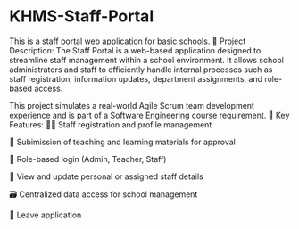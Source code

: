 # KHMS-Staff-Portal
This is a staff portal web application for basic schools.
📝 Project Description:
The Staff Portal is a web-based application designed to streamline staff management within a school environment. It allows school administrators and staff to efficiently handle internal processes such as staff registration, information updates, department assignments, and role-based access.

This project simulates a real-world Agile Scrum team development experience and is part of a Software Engineering course requirement.
🎯 Key Features:
🧑‍🏫 Staff registration and profile management

🏢 Subimission of teaching and learning materials for approval

🔐 Role-based login (Admin, Teacher, Staff)

📄 View and update personal or assigned staff details

🗃️ Centralized data access for school management

📄 Leave application
